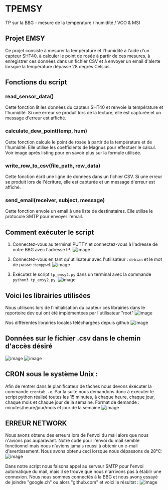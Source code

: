 # TPEMSY
TP sur la BBG - mesure de la température / humidité / VCO & MSI

## Projet EMSY

Ce projet consiste à mesurer la température et l'humidité à l'aide d'un capteur SHT40, à calculer le point de rosée à partir de ces mesures, à enregistrer ces données dans un fichier CSV et à envoyer un email d'alerte lorsque la température dépasse 28 degrés Celsius.

## Fonctions du script

### read_sensor_data()

Cette fonction lit les données du capteur SHT40 et renvoie la température et l'humidité. Si une erreur se produit lors de la lecture, elle est capturée et un message d'erreur est affiché.

### calculate_dew_point(temp, hum)

Cette fonction calcule le point de rosée à partir de la température et de l'humidité. Elle utilise les coefficients de Magnus pour effectuer le calcul. Voir image aprés listing pour en savoir plus sur la formule utilisée.

### write_row_to_csv(file_path, row_data)

Cette fonction écrit une ligne de données dans un fichier CSV. Si une erreur se produit lors de l'écriture, elle est capturée et un message d'erreur est affiché.

### send_email(receiver, subject, message)

Cette fonction envoie un email à une liste de destinataires. Elle utilise le protocole SMTP pour envoyer l'email.

## Comment exécuter le script

1. Connectez-vous au terminal PUTTY et connectez-vous à l'adresse de notre BBG avec l'adresse IP.
![image](https://github.com/kediven/TPEMSY/assets/144989993/b1204ff9-1883-44de-a194-edfe32fcce0b)

2. Connectez-vous en tant qu'utilisateur avec l'utilisateur : `debian` et le mot de passe :`temppwd`.
![image](https://github.com/kediven/TPEMSY/assets/144989993/a4e415fa-d93d-43f3-b960-6412a7bb0a43)

3. Exécutez le script `tp_emsy2.py` dans un terminal avec la commande `python3 tp_emsy2.py`.
![image](https://github.com/kediven/TPEMSY/assets/144989993/06dd8258-955b-40ed-938d-fef907d92de6)

## Voici les librairies utilisées
Nous utilisons lors de l'initialisation du capteur ces librairies dans le reportoire dev qui ont été implémentées par l'utilisateur "root"
![image](https://github.com/kediven/TPEMSY/assets/144989993/e2adff2d-7635-4ca8-b3ec-535e9ba58a07)

Nos différentes librairies locales téléchargées depuis github
![image](https://github.com/kediven/TPEMSY/assets/144989993/05657fe2-0f19-4b8d-b772-c8d1a2762734)

## Données sur le fichier .csv dans le chemin d'accès désiré 
![image](https://github.com/kediven/TPEMSY/assets/144989993/971a0358-423a-457c-99b3-f3b7e2d3394f)
![image](https://github.com/kediven/TPEMSY/assets/144989993/c6d68ed4-affa-433d-8b97-3f646512c902)

## CRON sous le système Unix :
Afin de rentrer dans le planificateur de tâches nous devons éxécuter la commande `crontab -e`.
Par la suite nous demandons donc à exécuter le script python réalisé toutes les 15 minutes, à chaque heure, chaque jour, chaque mois et chaque jour de la semaine. 
Format de demande : minutes/heure/jour/mois et jour de la semaine
![image](https://github.com/kediven/TPEMSY/assets/144989993/1ae87116-d647-4caf-b199-17e58b495515)


## ERREUR NETWORK
Nous avons obtenu des erreurs lors de l'envoi du mail alors que nous n'avions pas auparavant.
Notre code pour l'envoi du mail semble fonctionnel mais nous n'avions jamais réussi à obtenir un e-mail d'avertissement.
Nous avons obtenu ceci lorsque nous dépassons de 28°C:
![image](https://github.com/kediven/TPEMSY/assets/144989993/7f626183-5b4f-4072-8f90-69f888ab3c15)

Dans notre script nous faisons appel au serveur SMTP pour l'envoi automatique du mail, mais il se trouve que nous n'arrivons
pas à établir une connexion. Nous nous sommes connectés à la BBG et nous avons essayé de joindre "google.ch" ou alors "github.com" et voici le résultat :
![image](https://github.com/kediven/TPEMSY/assets/144989993/b6e2207a-ea4e-48da-9932-bfddae1e51df)





















